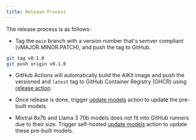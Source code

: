 ```yaml
---
title: Release Process
---
```


The release process is as follows:

- Tag the `main` branch with a version number that's semver compliant (vMAJOR.MINOR.PATCH), and push the tag to GitHub.

```bash
git tag v0.1.0
git push origin v0.1.0
```

- GitHub Actions will automatically build the AIKit image and push the versioned and `latest` tag to GitHub Container Registry (GHCR) using [release action](https://github.com/sozercan/aikit/actions/workflows/release.yaml).

- Once release is done, trigger [update models](https://github.com/sozercan/aikit/actions/workflows/update-models.yaml) action to update the pre-built models.

- Mixtral 8x7b and Llama 3 70b models does not fit into GitHub runners due to their size. Trigger self-hosted [update models](https://github.com/sozercan/aikit/actions/workflows/update-models-self.yaml) action to update these pre-built models.
